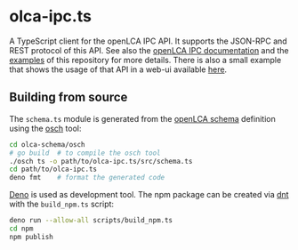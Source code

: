 # olca-ipc.ts

A TypeScript client for the openLCA IPC API. It supports the JSON-RPC and REST
protocol of this API. See also the [openLCA IPC documentation](https://greendelta.github.io/openLCA-ApiDoc/ipc/)
and the [examples](./test/examples/) of this repository for more details. There
is also a small example that shows the usage of that API in a web-ui available
[here](https://github.com/GreenDelta/olca-ipc-web-example).

## Building from source

The `schema.ts` module is generated from the [openLCA schema](https://github.com/GreenDelta/olca-schema) definition using the
[osch](https://github.com/GreenDelta/olca-schema/tree/master/osch) tool:

```bash
cd olca-schema/osch
# go build  # to compile the osch tool
./osch ts -o path/to/olca-ipc.ts/src/schema.ts
cd path/to/olca-ipc.ts
deno fmt    # format the generated code
```

[Deno](https://deno.land/) is used as development tool. The npm package can be
created via [dnt](https://github.com/denoland/dnt/) with the `build_npm.ts`
script:

```bash
deno run --allow-all scripts/build_npm.ts
cd npm
npm publish
```
